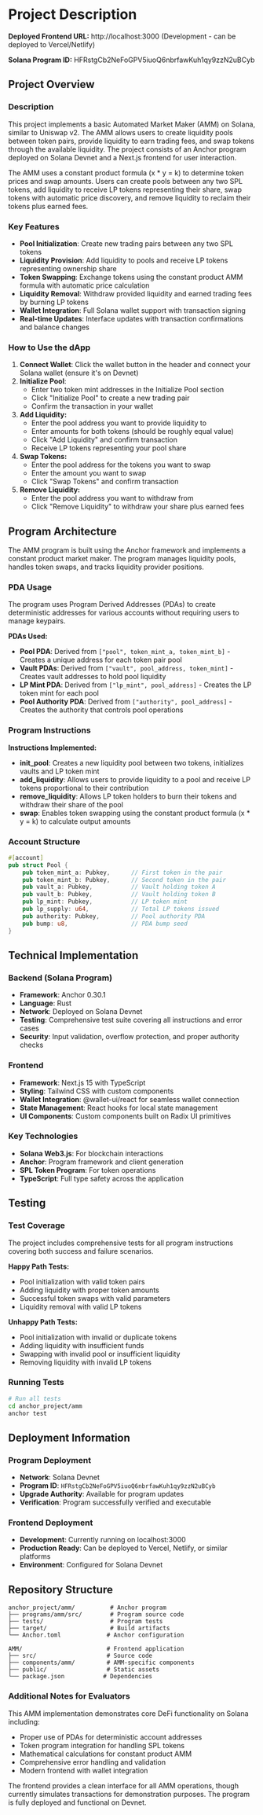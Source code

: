 # Project Description

**Deployed Frontend URL:** http://localhost:3000 (Development - can be deployed to Vercel/Netlify)

**Solana Program ID:** HFRstgCb2NeFoGPV5iuoQ6nbrfawKuh1qy9zzN2uBCyb

## Project Overview

### Description
This project implements a basic Automated Market Maker (AMM) on Solana, similar to Uniswap v2. The AMM allows users to create liquidity pools between token pairs, provide liquidity to earn trading fees, and swap tokens through the available liquidity. The project consists of an Anchor program deployed on Solana Devnet and a Next.js frontend for user interaction.

The AMM uses a constant product formula (x * y = k) to determine token prices and swap amounts. Users can create pools between any two SPL tokens, add liquidity to receive LP tokens representing their share, swap tokens with automatic price discovery, and remove liquidity to reclaim their tokens plus earned fees.

### Key Features

- **Pool Initialization**: Create new trading pairs between any two SPL tokens
- **Liquidity Provision**: Add liquidity to pools and receive LP tokens representing ownership share
- **Token Swapping**: Exchange tokens using the constant product AMM formula with automatic price calculation
- **Liquidity Removal**: Withdraw provided liquidity and earned trading fees by burning LP tokens
- **Wallet Integration**: Full Solana wallet support with transaction signing
- **Real-time Updates**: Interface updates with transaction confirmations and balance changes

### How to Use the dApp

1. **Connect Wallet**: Click the wallet button in the header and connect your Solana wallet (ensure it's on Devnet)
2. **Initialize Pool**: 
   - Enter two token mint addresses in the Initialize Pool section
   - Click "Initialize Pool" to create a new trading pair
   - Confirm the transaction in your wallet
3. **Add Liquidity:**
   - Enter the pool address you want to provide liquidity to
   - Enter amounts for both tokens (should be roughly equal value)
   - Click "Add Liquidity" and confirm transaction
   - Receive LP tokens representing your pool share
4. **Swap Tokens:**
   - Enter the pool address for the tokens you want to swap
   - Enter the amount you want to swap
   - Click "Swap Tokens" and confirm transaction
5. **Remove Liquidity:**
   - Enter the pool address you want to withdraw from
   - Click "Remove Liquidity" to withdraw your share plus earned fees

## Program Architecture

The AMM program is built using the Anchor framework and implements a constant product market maker. The program manages liquidity pools, handles token swaps, and tracks liquidity provider positions.

### PDA Usage

The program uses Program Derived Addresses (PDAs) to create deterministic addresses for various accounts without requiring users to manage keypairs.

**PDAs Used:**
- **Pool PDA**: Derived from `["pool", token_mint_a, token_mint_b]` - Creates a unique address for each token pair pool
- **Vault PDAs**: Derived from `["vault", pool_address, token_mint]` - Creates vault addresses to hold pool liquidity
- **LP Mint PDA**: Derived from `["lp_mint", pool_address]` - Creates the LP token mint for each pool
- **Pool Authority PDA**: Derived from `["authority", pool_address]` - Creates the authority that controls pool operations

### Program Instructions

**Instructions Implemented:**
- **init_pool**: Creates a new liquidity pool between two tokens, initializes vaults and LP token mint
- **add_liquidity**: Allows users to provide liquidity to a pool and receive LP tokens proportional to their contribution
- **remove_liquidity**: Allows LP token holders to burn their tokens and withdraw their share of the pool
- **swap**: Enables token swapping using the constant product formula (x * y = k) to calculate output amounts

### Account Structure

```rust
#[account]
pub struct Pool {
    pub token_mint_a: Pubkey,      // First token in the pair
    pub token_mint_b: Pubkey,      // Second token in the pair  
    pub vault_a: Pubkey,           // Vault holding token A
    pub vault_b: Pubkey,           // Vault holding token B
    pub lp_mint: Pubkey,           // LP token mint
    pub lp_supply: u64,            // Total LP tokens issued
    pub authority: Pubkey,         // Pool authority PDA
    pub bump: u8,                  // PDA bump seed
}
```

## Technical Implementation

### Backend (Solana Program)
- **Framework**: Anchor 0.30.1
- **Language**: Rust
- **Network**: Deployed on Solana Devnet
- **Testing**: Comprehensive test suite covering all instructions and error cases
- **Security**: Input validation, overflow protection, and proper authority checks

### Frontend
- **Framework**: Next.js 15 with TypeScript
- **Styling**: Tailwind CSS with custom components
- **Wallet Integration**: @wallet-ui/react for seamless wallet connection
- **State Management**: React hooks for local state management
- **UI Components**: Custom components built on Radix UI primitives

### Key Technologies
- **Solana Web3.js**: For blockchain interactions
- **Anchor**: Program framework and client generation
- **SPL Token Program**: For token operations
- **TypeScript**: Full type safety across the application

## Testing

### Test Coverage
The project includes comprehensive tests for all program instructions covering both success and failure scenarios.

**Happy Path Tests:**
- Pool initialization with valid token pairs
- Adding liquidity with proper token amounts
- Successful token swaps with valid parameters
- Liquidity removal with valid LP tokens

**Unhappy Path Tests:**
- Pool initialization with invalid or duplicate tokens
- Adding liquidity with insufficient funds
- Swapping with invalid pool or insufficient liquidity
- Removing liquidity with invalid LP tokens

### Running Tests
```bash
# Run all tests
cd anchor_project/amm
anchor test
```

## Deployment Information

### Program Deployment
- **Network**: Solana Devnet
- **Program ID**: `HFRstgCb2NeFoGPV5iuoQ6nbrfawKuh1qy9zzN2uBCyb`
- **Upgrade Authority**: Available for program updates
- **Verification**: Program successfully verified and executable

### Frontend Deployment
- **Development**: Currently running on localhost:3000
- **Production Ready**: Can be deployed to Vercel, Netlify, or similar platforms
- **Environment**: Configured for Solana Devnet

## Repository Structure

```
anchor_project/amm/          # Anchor program
├── programs/amm/src/        # Program source code
├── tests/                   # Program tests
├── target/                  # Build artifacts
└── Anchor.toml             # Anchor configuration

AMM/                        # Frontend application
├── src/                    # Source code
├── components/amm/         # AMM-specific components
├── public/                 # Static assets
└── package.json           # Dependencies
```

### Additional Notes for Evaluators

This AMM implementation demonstrates core DeFi functionality on Solana including:
- Proper use of PDAs for deterministic account addresses
- Token program integration for handling SPL tokens
- Mathematical calculations for constant product AMM
- Comprehensive error handling and validation
- Modern frontend with wallet integration

The frontend provides a clean interface for all AMM operations, though currently simulates transactions for demonstration purposes. The program is fully deployed and functional on Devnet.